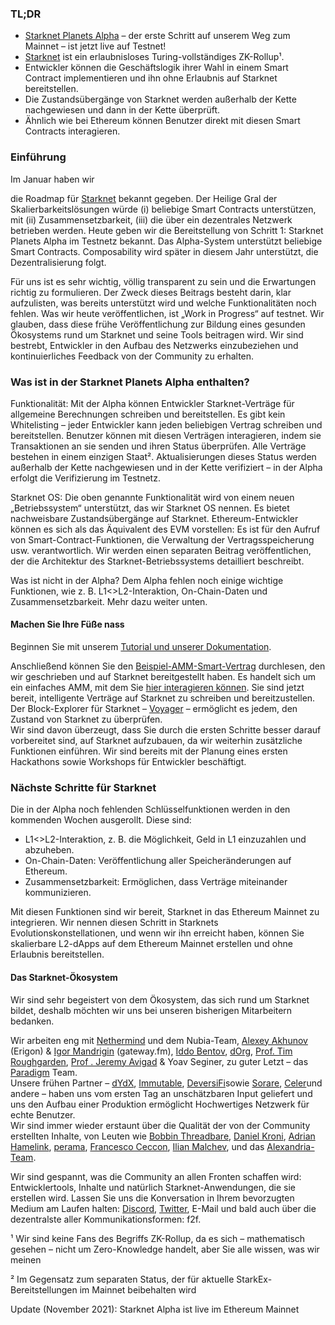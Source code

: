### TL;DR

* [Starknet Planets Alpha](https://voyager.online/) – der erste Schritt auf unserem Weg zum Mainnet – ist jetzt live auf Testnet!
* [Starknet](https://starkware.co/product/starknet/) ist ein erlaubnisloses Turing-vollständiges ZK-Rollup¹.
* Entwickler können die Geschäftslogik ihrer Wahl in einem Smart Contract implementieren und ihn ohne Erlaubnis auf Starknet bereitstellen.
* Die Zustandsübergänge von Starknet werden außerhalb der Kette nachgewiesen und dann in der Kette überprüft.
* Ähnlich wie bei Ethereum können Benutzer direkt mit diesen Smart Contracts interagieren.

### Einführung

Im Januar</a> haben wir

die Roadmap für [Starknet](https://starkware.co/product/starknet/) bekannt gegeben. Der Heilige Gral der Skalierbarkeitslösungen würde (i) beliebige Smart Contracts unterstützen, mit (ii) Zusammensetzbarkeit, (iii) die über ein dezentrales Netzwerk betrieben werden. Heute geben wir die Bereitstellung von Schritt 1: Starknet Planets Alpha im Testnetz bekannt. Das Alpha-System unterstützt beliebige Smart Contracts. Composability wird später in diesem Jahr unterstützt, die Dezentralisierung folgt.</p> 

Für uns ist es sehr wichtig, völlig transparent zu sein und die Erwartungen richtig zu formulieren. Der Zweck dieses Beitrags besteht darin, klar aufzulisten, was bereits unterstützt wird und welche Funktionalitäten noch fehlen. Was wir heute veröffentlichen, ist „Work in Progress“ auf testnet. Wir glauben, dass diese frühe Veröffentlichung zur Bildung eines gesunden Ökosystems rund um Starknet und seine Tools beitragen wird. Wir sind bestrebt, Entwickler in den Aufbau des Netzwerks einzubeziehen und kontinuierliches Feedback von der Community zu erhalten.



### Was ist in der Starknet Planets Alpha enthalten?

Funktionalität: Mit der Alpha können Entwickler Starknet-Verträge für allgemeine Berechnungen schreiben und bereitstellen. Es gibt kein Whitelisting – jeder Entwickler kann jeden beliebigen Vertrag schreiben und bereitstellen. Benutzer können mit diesen Verträgen interagieren, indem sie Transaktionen an sie senden und ihren Status überprüfen. Alle Verträge bestehen in einem einzigen Staat². Aktualisierungen dieses Status werden außerhalb der Kette nachgewiesen und in der Kette verifiziert – in der Alpha erfolgt die Verifizierung im Testnetz.

Starknet OS: Die oben genannte Funktionalität wird von einem neuen „Betriebssystem“ unterstützt, das wir Starknet OS nennen. Es bietet nachweisbare Zustandsübergänge auf Starknet. Ethereum-Entwickler können es sich als das Äquivalent des EVM vorstellen: Es ist für den Aufruf von Smart-Contract-Funktionen, die Verwaltung der Vertragsspeicherung usw. verantwortlich. Wir werden einen separaten Beitrag veröffentlichen, der die Architektur des Starknet-Betriebssystems detailliert beschreibt.

Was ist nicht in der Alpha? Dem Alpha fehlen noch einige wichtige Funktionen, wie z. B. L1<>L2-Interaktion, On-Chain-Daten und Zusammensetzbarkeit. Mehr dazu weiter unten.



#### Machen Sie Ihre Füße nass

Beginnen Sie mit unserem [Tutorial und unserer Dokumentation](https://www.cairo-lang.org/docs/hello_starknet/).

Anschließend können Sie den [Beispiel-AMM-Smart-Vertrag](http://cairo-lang.org/docs/hello_starknet/amm.html) durchlesen, den wir geschrieben und auf Starknet bereitgestellt haben. Es handelt sich um ein einfaches AMM, mit dem Sie [hier interagieren können](https://starkware-amm-demo.netlify.app/swap). Sie sind jetzt bereit, intelligente Verträge auf Starknet zu schreiben und bereitzustellen. Der Block-Explorer für Starknet – [Voyager](https://voyager.online/) – ermöglicht es jedem, den Zustand von Starknet zu überprüfen.\
Wir sind davon überzeugt, dass Sie durch die ersten Schritte besser darauf vorbereitet sind, auf Starknet aufzubauen, da wir weiterhin zusätzliche Funktionen einführen. Wir sind bereits mit der Planung eines ersten Hackathons sowie Workshops für Entwickler beschäftigt.



### Nächste Schritte für Starknet

Die in der Alpha noch fehlenden Schlüsselfunktionen werden in den kommenden Wochen ausgerollt. Diese sind:

* L1<>L2-Interaktion, z. B. die Möglichkeit, Geld in L1 einzuzahlen und abzuheben.
* On-Chain-Daten: Veröffentlichung aller Speicheränderungen auf Ethereum.
* Zusammensetzbarkeit: Ermöglichen, dass Verträge miteinander kommunizieren.

Mit diesen Funktionen sind wir bereit, Starknet in das Ethereum Mainnet zu integrieren. Wir nennen diesen Schritt in Starknets Evolutionskonstellationen, und wenn wir ihn erreicht haben, können Sie skalierbare L2-dApps auf dem Ethereum Mainnet erstellen und ohne Erlaubnis bereitstellen.



#### Das Starknet-Ökosystem

Wir sind sehr begeistert von dem Ökosystem, das sich rund um Starknet bildet, deshalb möchten wir uns bei unseren bisherigen Mitarbeitern bedanken.

Wir arbeiten eng mit [Nethermind](https://twitter.com/nethermindeth) und dem Nubia-Team, [Alexey Akhunov](https://twitter.com/realLedgerwatch) (Erigon) & [Igor Mandrigin](https://twitter.com/mandrigin) (gateway.fm), [Iddo Bentov](https://www.cs.cornell.edu/~iddo/), [dOrg](https://twitter.com/dOrg_tech), [Prof. Tim Roughgarden](https://twitter.com/algo_class), [Prof . Jeremy Avigad](https://www.andrew.cmu.edu/user/avigad/) & Yoav Seginer, zu guter Letzt – das [Paradigm](https://twitter.com/paradigm) Team.\
Unsere frühen Partner – [dYdX](https://twitter.com/dydxprotocol), [Immutable](https://twitter.com/Immutable), [DeversiFi](https://twitter.com/deversifi)sowie [Sorare](https://twitter.com/SorareHQ), [Celer](https://twitter.com/CelerNetwork)und andere – haben uns vom ersten Tag an unschätzbaren Input geliefert und uns den Aufbau einer Produktion ermöglicht Hochwertiges Netzwerk für echte Benutzer.\
Wir sind immer wieder erstaunt über die Qualität der von der Community erstellten Inhalte, von Leuten wie [Bobbin Threadbare](https://twitter.com/bobbinth), [Daniel Kroni](https://github.com/danielkroeni/cairo-playground/blob/main/anon-bank/README.md), [Adrian Hamelink](https://twitter.com/adr1anh), [perama](https://twitter.com/eth_worm), [Francesco Ceccon](https://twitter.com/ceccon_me), [Ilian Malchev](http://twitter.com/imalchev), und das [Alexandria-Team](https://blockchainpartner.fr/).

Wir sind gespannt, was die Community an allen Fronten schaffen wird: Entwicklertools, Inhalte und natürlich Starknet-Anwendungen, die sie erstellen wird. Lassen Sie uns die Konversation in Ihrem bevorzugten Medium am Laufen halten: [Discord](https://discord.gg/uJ9HZTUk2Y), [Twitter](https://twitter.com/CairoLang), E-Mail und bald auch über die dezentralste aller Kommunikationsformen: f2f.

¹ Wir sind keine Fans des Begriffs ZK-Rollup, da es sich – mathematisch gesehen – nicht um Zero-Knowledge handelt, aber Sie alle wissen, was wir meinen

² Im Gegensatz zum separaten Status, der für aktuelle StarkEx-Bereitstellungen im Mainnet beibehalten wird

Update (November 2021): Starknet Alpha ist live im Ethereum Mainnet